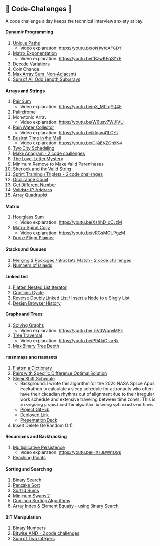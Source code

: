 ## 🚀 Code-Challenges 🚀
A code challenge a day keeps the technical interview anxiety at bay.

#### Dynamic Programming
1. [Unique Paths](https://repl.it/@LuWang1983/Unique-Paths)
    - Video explanation: https://youtu.be/oN1wfcAFGDY
2. [Matrix Exponentiation](https://repl.it/@LuWang1983/MatrixExpo)
    - Video explanation: https://youtu.be/fBzwKEqSYxE
3. [Decode Variations](https://repl.it/@LuWang1983/DecodeVariantions#index.js)
4. [Coin Change](https://repl.it/@LuWang1983/CoinChange#index.js)
5. [Max Array Sum (Non-Adjacent)](https://repl.it/@LuWang1983/MaxArraySumDP)
6. [Sum of All Odd Length Subarrays](https://repl.it/@LuWang1983/SumOfAllOddLenSubarrays#index.js)

#### Arrays and Strings
1. [Pair Sum](https://repl.it/@LuWang1983/PairSum)
    - Video explanation: https://youtu.be/p3_MfLqYQ4E
2. [Palindrome](https://repl.it/@LuWang1983/Palindrome#index.js)
3. [Monotonic Array](https://repl.it/@LuWang1983/isMonotonic#index.js)
    - Video explanation: https://youtu.be/W6usy7WUlVU
4. [Rain Water Collector](https://repl.it/@LuWang1983/Rain-Water-Collector#index.js)
    - Video explanation: https://youtu.be/klqav41LCzU
5. [Busiest Time in the Mall](https://repl.it/@LuWang1983/BusiestTimeInTheMall#index.js)
    - Video explanation: https://youtu.be/GiQEKZOn9K4
6. [Two City Scheduling](https://repl.it/@LuWang1983/TwoCityScheduling#index.js)
7. [Make Anagram - 2 code challenges](https://repl.it/@LuWang1983/ValidAnagram#index.js)
8. [The Love-Letter Mystery](https://repl.it/@LuWang1983/TheLove-LetterMystery)
9. [Minimum Remove to Make Valid Parentheses](https://repl.it/@LuWang1983/MinimumRemovetoMakeValidParentheses#index.js)
10. [Sherlock and the Valid String](https://repl.it/@LuWang1983/SherlockValidString#index.js)
11. [Sprint Training / Triplets - 2 code challenges](https://repl.it/@LuWang1983/CitadelAssessment)
12. [Occurance Count](https://repl.it/@LuWang1983/integerOccurance#index.js)
13. [Get Different Number](https://repl.it/@LuWang1983/GetDifferentNumber#index.js)
14. [Validate IP Address](https://repl.it/@LuWang1983/ValidateIPAddress#index.js)
15. [Array Quadruplet](https://repl.it/@LuWang1983/ArrayQuadruplet#index.js)

#### Matrix
1. [Hourglass Sum](https://repl.it/@LuWang1983/2DArray#index.js)
    - Video explanation: https://youtu.be/XshhD_oCJzM
2. [Matrix Spiral Copy](https://repl.it/@LuWang1983/MatrixSpiralCopy#index.js)
    - Video explanation: https://youtu.be/vRGsMOUPgzM
3. [Drone Flight Planner](https://repl.it/@LuWang1983/DroneFlightPlanner#index.js)

#### Stacks and Queues
1. [Merging 2 Packages / Brackets Match - 2 code challenges](https://repl.it/@LuWang1983/Merging2PackagesBracketMatch)
2. [Numbers of Islands](https://repl.it/@LuWang1983/NumberOfIslands#index.js)

#### Linked List
1. [Flatten Nested List Iterator](https://repl.it/@LuWang1983/FlattenNestedList#index.js)
2. [Contains Cycle](https://repl.it/@LuWang1983/containsCycles#index.js)
3. [Reverse Doubly Linked List / Insert a Node to a Singly List](https://repl.it/@LuWang1983/ReverseDoublyLinkedList#index.js)
4. [Design Browser History](https://repl.it/@LuWang1983/DesignBrowserHistory#index.js)

#### Graphs and Trees
1. [Solving Graphs](https://repl.it/@LuWang1983/Solving-Graphs#index.js)
    - Video explanation: https://youtu.be/_5VdWbpvMPk
2. [Tree Traversal](https://repl.it/@LuWang1983/TreeTraversal)
    - Video explanation: https://youtu.be/P94kiC-arNk
3. [Max Binary Tree Depth](https://repl.it/@LuWang1983/MaxTreeDepth#index.js)

#### Hashmaps and Hashsets
1. [Flatten a Dictionary](https://repl.it/@LuWang1983/FlattenDictionary#index.js)
2. [Pairs with Specific Difference Optimal Solution](https://repl.it/@LuWang1983/PairSpecificDifference#index.js)
3. [Sleep Shift Schedule](https://repl.it/@LuWang1983/SleepShiftSchedule#index.js)
    - Background: I wrote this algorithm for the 2020 NASA Space Apps Hackathon to calculate a sleep schedule for astronauts who often have their circadian rhythms out of alignment due to their irregular work schedule and extensive traveling between time zones. This is an ongoing project and the algorithm is being optimzed over time.
    - [Project GitHub](https://github.com/WomenInPower)
    - [Deployed Link](https://power-sleep.herokuapp.com/)
    - [Presentation Deck](https://docs.google.com/presentation/d/1uroPhgEiH8KI_o9I2uTmljCkKpCAzzQt8RNCXPJoNEo/edit?usp=sharing)
4. [Insert Delete GetRandom O(1)](https://repl.it/@LuWang1983/InsertDeleteGetRandomO1#index.js)

#### Recursions and Backtracking
1. [Multiplicative Persistence](https://repl.it/@LuWang1983/MultiplicativePersistence#index.js)
    - Video explanation: https://youtu.be/HX13BWnfJ9s
2. [Reaching Points](https://repl.it/@LuWang1983/MultiplicativePersistence#index.js)

#### Sorting and Searching
1. [Binary Search](https://repl.it/@LuWang1983/Binary-Search#index.js)
2. [Pancake Sort](https://repl.it/@LuWang1983/PancakeSort#index.js)
3. [Sorted Sums](https://repl.it/@LuWang1983/SortedSums)
4. [Minimum Swaps 2](https://repl.it/@LuWang1983/MinimumSwaps2#index.js)
5. [Common Sorting Algorithms](https://repl.it/@LuWang1983/SortingAlgo#index.js)
6. [Array Index & Element Equaity - using Binary Search](https://repl.it/@LuWang1983/ArrayIndexandElementEquality#index.js)

#### BIT Manipulation
1. [Binary Numbers](https://repl.it/@LuWang1983/BinaryNumbers#index.js)
2. [Bitwise AND - 2 code challenges](https://repl.it/@LuWang1983/bitwiseAND#index.js)
3. [Sum of Two Integers](https://repl.it/@LuWang1983/SumOfTwoIntegers#index.js)
